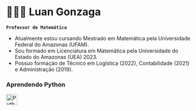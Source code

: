# 👨🏽‍🏫 Luan Gonzaga

**`Professor de Matemática`**

- Atualmente estou cursando Mestrado em Matemática pela Universidade Federal do Amazonas (UFAM).
- Sou formado em Licenciatura em Matemática pela Universidade do Estado do Amazonas (UEA) 2023.
- Possuo formação de Técnico em Logística (2022), Contabilidade (2021) e Administração (2019).

### Aprendendo Python
<img align="left" alt="Python" width="30px" style="padding-right:10px;" src="https://cdn.jsdelivr.net/gh/devicons/devicon/icons/python/python-plain.svg" />
<br />



